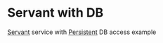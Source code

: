 # Servant with DB
[Servant](https://haskell-servant.readthedocs.io) service with [Persistent](https://www.yesodweb.com/book/persistent) DB access example
